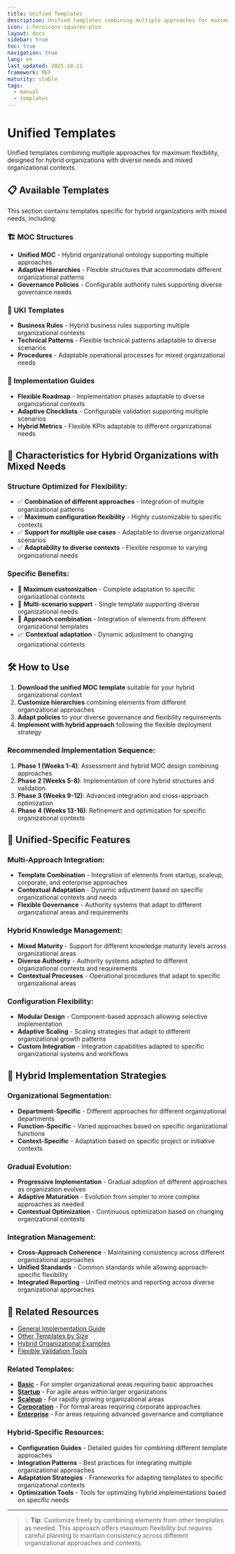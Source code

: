 ```yaml
---
title: Unified Templates
description: Unified templates combining multiple approaches for maximum flexibility
icon: i-heroicons-squares-plus
layout: docs
sidebar: true
toc: true
navigation: true
lang: en
last_updated: 2025-10-21
framework: MEF
maturity: stable
tags:
  - manual
  - templates
---
```

# Unified Templates

Unified templates combining multiple approaches for maximum flexibility, designed for hybrid organizations with diverse needs and mixed organizational contexts.

## 📋 Available Templates

This section contains templates specific for hybrid organizations with mixed needs, including:

### 🏗️ MOC Structures
- **Unified MOC** - Hybrid organizational ontology supporting multiple approaches
- **Adaptive Hierarchies** - Flexible structures that accommodate different organizational patterns
- **Governance Policies** - Configurable authority rules supporting diverse governance needs

### 📝 UKI Templates
- **Business Rules** - Hybrid business rules supporting multiple organizational contexts
- **Technical Patterns** - Flexible technical patterns adaptable to diverse scenarios  
- **Procedures** - Adaptable operational processes for mixed organizational needs

### 🚀 Implementation Guides
- **Flexible Roadmap** - Implementation phases adaptable to diverse organizational contexts
- **Adaptive Checklists** - Configurable validation supporting multiple scenarios
- **Hybrid Metrics** - Flexible KPIs adaptable to different organizational needs

## 🎯 Characteristics for Hybrid Organizations with Mixed Needs

### Structure Optimized for Flexibility:
- ✅ **Combination of different approaches** - Integration of multiple organizational patterns
- ✅ **Maximum configuration flexibility** - Highly customizable to specific contexts
- ✅ **Support for multiple use cases** - Adaptable to diverse organizational scenarios
- ✅ **Adaptability to diverse contexts** - Flexible response to varying organizational needs

### Specific Benefits:
- 🔧 **Maximum customization** - Complete adaptation to specific organizational contexts
- 🎯 **Multi-scenario support** - Single template supporting diverse organizational needs
- 🔄 **Approach combination** - Integration of elements from different organizational templates
- 📈 **Contextual adaptation** - Dynamic adjustment to changing organizational contexts

## 🛠️ How to Use

1. **Download the unified MOC template** suitable for your hybrid organizational context
2. **Customize hierarchies** combining elements from different organizational approaches
3. **Adapt policies** to your diverse governance and flexibility requirements
4. **Implement with hybrid approach** following the flexible deployment strategy

### Recommended Implementation Sequence:
1. **Phase 1 (Weeks 1-4)**: Assessment and hybrid MOC design combining approaches
2. **Phase 2 (Weeks 5-8)**: Implementation of core hybrid structures and validation
3. **Phase 3 (Weeks 9-12)**: Advanced integration and cross-approach optimization
4. **Phase 4 (Weeks 13-16)**: Refinement and optimization for specific organizational contexts

## 🎯 Unified-Specific Features

### Multi-Approach Integration:
- **Template Combination** - Integration of elements from startup, scaleup, corporate, and enterprise approaches
- **Contextual Adaptation** - Dynamic adjustment based on specific organizational contexts and needs
- **Flexible Governance** - Authority systems that adapt to different organizational areas and requirements

### Hybrid Knowledge Management:
- **Mixed Maturity** - Support for different knowledge maturity levels across organizational areas
- **Diverse Authority** - Authority systems adapted to different organizational contexts and requirements
- **Contextual Processes** - Operational procedures that adapt to specific organizational areas

### Configuration Flexibility:
- **Modular Design** - Component-based approach allowing selective implementation
- **Adaptive Scaling** - Scaling strategies that adapt to different organizational growth patterns
- **Custom Integration** - Integration capabilities adapted to specific organizational systems and workflows

## 🎯 Hybrid Implementation Strategies

### Organizational Segmentation:
- **Department-Specific** - Different approaches for different organizational departments
- **Function-Specific** - Varied approaches based on specific organizational functions
- **Context-Specific** - Adaptation based on specific project or initiative contexts

### Gradual Evolution:
- **Progressive Implementation** - Gradual adoption of different approaches as organization evolves
- **Adaptive Maturation** - Evolution from simpler to more complex approaches as needed
- **Contextual Optimization** - Continuous optimization based on changing organizational contexts

### Integration Management:
- **Cross-Approach Coherence** - Maintaining consistency across different organizational approaches
- **Unified Standards** - Common standards while allowing approach-specific flexibility
- **Integrated Reporting** - Unified metrics and reporting across diverse organizational approaches

## 📖 Related Resources

- [General Implementation Guide](../../index.md)
- [Other Templates by Size](../index.md)
- [Hybrid Organizational Examples](../../../examples)
- [Flexible Validation Tools](../../tools)

### Related Templates:
- **[Basic](../basic)** - For simpler organizational areas requiring basic approaches
- **[Startup](../startup)** - For agile areas within larger organizations
- **[Scaleup](../scaleup)** - For rapidly growing organizational areas
- **[Corporation](../corporation)** - For formal areas requiring corporate approaches
- **[Enterprise](../enterprise)** - For areas requiring advanced governance and compliance

### Hybrid-Specific Resources:
- **Configuration Guides** - Detailed guides for combining different template approaches
- **Integration Patterns** - Best practices for integrating multiple organizational approaches
- **Adaptation Strategies** - Frameworks for adapting templates to specific organizational contexts
- **Optimization Tools** - Tools for optimizing hybrid implementations based on specific needs

---

> 💡 **Tip**: Customize freely by combining elements from other templates as needed. This approach offers maximum flexibility but requires careful planning to maintain consistency across different organizational approaches and contexts.